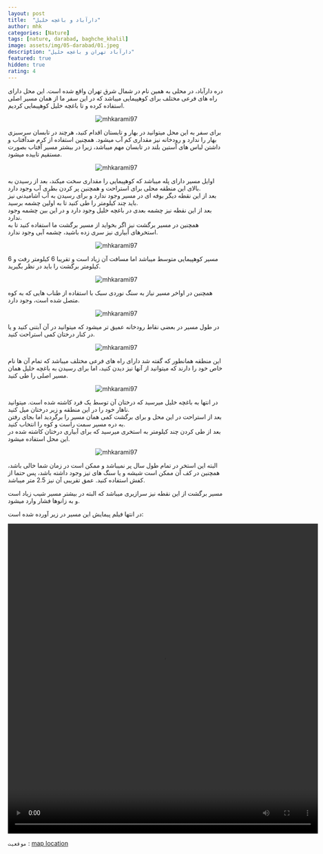 ```yaml
---
layout: post
title:  "دارآباد و باغچه خلیل"
author: mhk
categories: [Nature]
tags: [nature, darabad, baghche_khalil]
image: assets/img/05-darabad/01.jpeg
description: "دارآباد تهران و باغچه خلیل"
featured: true
hidden: true
rating: 4
---
```


دره دارآباد، در محلی به همین نام در شمال شرق تهران واقع شده است.  این محل دارای راه های فرعی مختلف برای کوهپیمایی میباشد که در این سفر ما از همان مسیر اصلی استفاده کرده و تا باغچه خلیل کوهپیمایی کردیم.  

<p align="center" >
  <img src="/assets/img/05-darabad/02.jpeg" alt="mhkarami97" />
</p>

برای سفر به این محل میتوانید در بهار و تابستان اقدام کنید، هرچند در تابسان سرسبزی بهار را ندارد و رودخانه نیز مقداری کم آب میشود. همچنین استفاده از کرم ضدآفتاب و داشتن لباس های آستین بلند در تابسان مهم میباشد، زیرا در بیشتر مسیر آفتاب بصورت مستقیم تابیده میشود.  

<p align="center" >
  <img src="/assets/img/05-darabad/03.jpeg" alt="mhkarami97" />
</p>

اوایل مسیر دارای پله میباشد که کوهپیمایی را مقداری سخت میکند، بعد از رسیدن به بالای این منطقه محلی برای استراحت و همچنین پر کردن بطری آب وجود دارد.  
بعد از این نقطه دیگر بوفه ای در مسیر وجود ندارد و برای رسیدن به آب آشامیدنی نیز باید چند کیلومتر را طی کنید تا به اولین چشمه برسید.  
بعد از این نقطه نیز چشمه بعدی در باغچه خلیل وجود دارد و در این بین چشمه وجود ندارد.  
همچنین در مسیر برگشت نیز اگر بخواید از مسیر برگشت ما استفاده کنید تا به استخرهای آبیاری نیز سری زده باشید، چشمه آبی وجود ندارد.  

<p align="center" >
  <img src="/assets/img/05-darabad/04.jpeg" alt="mhkarami97" />
</p>

مسیر کوهپیمایی متوسط میباشد اما مسافت آن زیاد است و تقریبا 6 کیلومتر رفت و 6 کیلومتر برگشت را باید در نظر بگیرید.  

<p align="center" >
  <img src="/assets/img/05-darabad/05.jpeg" alt="mhkarami97" />
</p>

همچنین در اواخر مسیر نیاز به سنگ نوردی سبک با استفاده از طناب هایی که به کوه متصل شده است، وجود دارد.  

<p align="center" >
  <img src="/assets/img/05-darabad/06.jpeg" alt="mhkarami97" />
</p>

در طول مسیر در بعضی نقاط رودخانه عمیق تر میشود که میتوانید در آن آبتنی کنید و یا در کنار درختان کمی استراحت کنید.  

<p align="center" >
  <img src="/assets/img/05-darabad/07.jpeg" alt="mhkarami97" />
</p>

این منطقه همانطور که گفته شد دارای راه های فرعی مختلف میباشد که تمام آن ها نام خاص خود را دارند که میتوانید از آنها نیز دیدن کنید، اما برای رسیدن به باغچه خلیل همان مسیر اصلی را طی کنید.  

<p align="center" >
  <img src="/assets/img/05-darabad/08.jpeg" alt="mhkarami97" />
</p>

در انتها به باغچه خلیل میرسید که درختان آن توسط یک فرد کاشته شده است. میتوانید ناهار خود را در این منطقه و زیر درختان میل کنید.  
بعد از استراحت در این محل و برای برگشت کمی همان مسیر را برگردید اما بجای رفتن به دره مسیر سمت راست و کوه را انتخاب کنید.  
بعد از طی کردن چند کیلومتر به استخری میرسید که برای آبیاری درختان کاشته شده در این محل استفاده میشود.  

<p align="center" >
  <img src="/assets/img/05-darabad/09.jpeg" alt="mhkarami97" />
</p>

البته این استخر در تمام طول سال پر نمیباشد و ممکن است در زمان شما خالی باشد، همچنین در کف آن ممکن است شیشه و یا سنگ های تیز وجود داشته باشد، پس حتما از کفش استفاده کنید. عمق تقریبی آن نیز 2.5 متر میباشد.  

مسیر برگشت از این نقطه نیز سرازیری میباشد که البته در بیشتر مسیر شیب زیاد است و به زانوها فشار وارد میشود.  

در انتها فیلم پیمایش این مسیر در زیر آورده شده است:  

<p align="center">
<video width="720" height="720" controls>
  <source src="/assets/img/05-darabad/01.mp4" type="video/mp4">
</video>
</p>

`موقعیت` : [map location](https://www.google.com/maps/place/%D8%A8%D8%A7%D8%BA%DA%86%D9%87+%D8%AE%D9%84%DB%8C%D9%84%E2%80%AD/@35.851464,51.4807581,15z/data=!4m5!3m4!1s0x0:0x471dbb1c64bb777d!8m2!3d35.851464!4d51.4807581)
